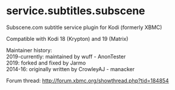 service.subtitles.subscene
==========================

Subscene.com subtitle service plugin for Kodi (formerly XBMC)

Compatible with Kodi 18 (Krypton) and 19 (Matrix)

Maintainer history:\
2019-currently: maintained by wuff - AnonTester\
2019: forked and fixed by Jarmo\
2014-16: originally written by CrowleyAJ - manacker

Forum thread: http://forum.xbmc.org/showthread.php?tid=184854
